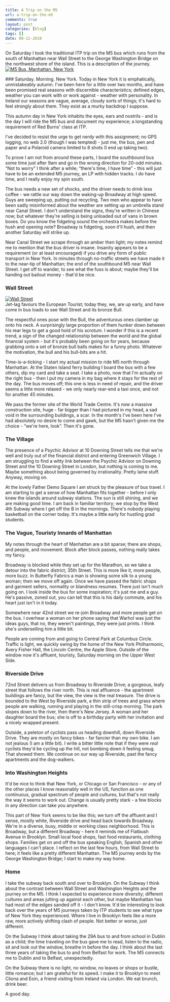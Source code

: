 ```yaml
---
title: A Trip on the M5
url: a-trip-on-the-m5
comments: true
layout: post
categories: [blog]
tags: []
date: 08-11-2010
---
```

<p class="intro">On Saturday I took the traditional ITP trip on the M5 bus which runs from the south of Manhattan near Wall Street to the George Washington Bridge on the northwest shore of the island. This is a description of the journey.
<a href="http://www.flickr.com/photos/paulmmay/5157654181/" title="M5 Bus, Manhattan, New York by paulmmay, on Flickr"><img src="http://farm2.static.flickr.com/1322/5157654181_a0f60d1c2c_z.jpg" class="photo" alt="M5 Bus, Manhattan, New York" /></a></p>
### Saturday. Morning. New York.
Today in New York it is emphatically, unmistakeably autumn. I've been here for a little over two months, and have been promised real seasons with discernible characteristics; defined edges, weather you can work with or work against - weather with personality. In Ireland our seasons are vague, average, cloudy sorts of things; it's hard to feel strongly about them. They exist as a murky backdrop I suppose. 

This autumn day in New York inhabits the eyes, ears and nostrils - and is the day I will ride the M5 bus and document my experience; a longstanding requirement of Red Burns' class at ITP. 

I've decided to resist the urge to get nerdy with this assignment; no GPS logging, no web 2.0 (though I was tempted) - just me, the bus, pen and paper and a Polaroid camera limited to 8 shots (I end up taking two). 

To prove I am not from around these parts, I board the southbound bus some time just after 9am and go in the wrong direction for 20-odd minutes. &#8220;Not to worry&#8221; I think after a while; &#8220;there's time, I have time&#8221; - this will just have to be an extended M5 journey, an LP with hidden tracks. I do have time, and I really enjoy my spin south. 

The bus needs a new set of shocks, and the driver needs to drink less coffee - we rattle our way down the waking-up Broadway at high speed. Guys are sweeping up, putting out recycling. Two men who appear to have been sadly misinformed about the weather are setting up an umbrella stand near Canal Street. I don't understand the signs, they're written in Chinese now; but whatever they're selling is being unloaded out of vans in brown boxes. Do you know the fidgeting sound the orchestra makes before the hush and opening note? Broadway is fidgeting, soon it'll hush, and then another Saturday will strike up.

Near Canal Street we scrape through an amber then light; my notes remind me to mention that the bus driver is insane. Insanity appears to be a requirement (or at least encouraged) if you drive any form of public transport in New York. In minutes through no-traffic streets we have made it to the near-tip of Manhattan; the end of the southbound M5 near Wall Street. I get off to wander, to see what the fuss is about; maybe they'll be handing out bailout money - that'd be nice.

### Wall Street
<a href="http://www.flickr.com/photos/paulmmay/5154225802/" title="Wall Street by paulmmay, on Flickr"><img src="http://farm2.static.flickr.com/1059/5154225802_f70081cd6d_z.jpg" class="photo" alt="Wall Street" /></a><br />
Jet-lag favours the European Tourist; today they, we, are up early, and have come in bus loads to see Wall Street and its bronze Bull. 

The respectful ones pose with the Bull, the adventurous ones clamber up onto his neck. A surprisingly large proportion of them hunker down between his rear legs to get a good hold of his scrotum. I wonder if this is a recent trend, a sign of the changed relationship between the world and the global financial system - but it's probably been going on for years, because grabbing onto a set of bronze bull balls makes for a funny photo. Whatever the motivation, the bull and his bull-bits are a hit.

Time-is-a-ticking - I start my actual mission to ride M5 north through Manhattan. At the Staten Island ferry building I board the bus with a few others, dip my card and take a seat. I take a photo, now that I'm actually on the right bus - then I put my camera in my bag where it stays for the rest of the day. The bus moves off; this one is less in need of repair, and the driver seems a little more relaxed - we only nearly rear-end a taxi once, and not for another 45 minutes. 

We pass the former site of the World Trade Centre. It's now a massive construction site, huge - far bigger than I had pictured in my head, a sad void in the surrounding buildings, a scar. In the month's I've been here I've had absolutely no desire to come and gawk, but the M5 hasn't given me the choice - &#8220;we're here, look&#8221;. Then it's gone.

### The Village
The presence of a Psychic Advisor at 10 Downing Street tells me that we're well and truly out of the financial district and entering Greenwich Village. I am struggling to find a witty link between the Psychic Advisor on Downing Street and the 10 Downing Street in London, but nothing is coming to me. Maybe something about being governed by irrationality. Pretty lame stuff. Anyway, moving on.

At the lovely Father Demo Square I am struck by the pleasure of bus travel. I am starting to get a sense of how Manhattan fits together - before I only knew the islands around subway stations. The sun is still shining, and we are making good time. I am back in familiar territory; we stop by the West 4th Subway where I get off the B in the mornings. There's nobody playing basketball on the corner today. It's maybe a little early for hustling grad students.

### The Vague, Touristy Innards of Manhattan
My notes through the heart of Manhattan are a bit sparse; there are shops, and people, and movement. Block after block passes, nothing really takes my fancy. 

Broadway is blocked while they set up for the Marathon, so we take a detour into the fabric district; 35th Street. This is more like it, more people, more buzz. In Butterfly Fabrics a man is showing some silk to a young woman; then we move off again. Once we have passed the fabric shops and garment sellers, normality or blandness resumes. There just isn't much going on. I look inside the bus for some inspiration; it's just me and a guy. He's passive, zoned out, you can tell that this is his daily commute, and his heart just isn't in it today.

Somewhere near 42nd street we re-join Broadway and more people get on the bus. I overhear a woman on her phone saying that Warhol was just the ideas guys, that no, they weren't paintings, they were just prints. I think she's underselling him a little bit. 

People are coming from and going to Central Park at Columbus Circle. Traffic is light, we quickly swing by the home of the New York Philharmonic, Avery Fisher Hall, the Lincoln Centre, the Apple Store. Outside of the window now it's affluent, touristy, Saturday morning on the Upper West Side. 

### Riverside Drive
72nd Street delivers us from Broadway to Riverside Drive; a gorgeous, leafy street that follows the river north. This is real affluence - the apartment buildings are fancy, but the view, the view is the real treasure. The drive is bounded to the West by Riverside park, a thin strip of trees and grass where people are walking, running and playing in the still-crisp morning. The park slopes down to the river, then there's New Jersey. A woman and her daughter board the bus; she is off to a birthday party with her invitation and a nicely wrapped present. 

Outside, a peleton of cyclists pass us heading downhill, down Riverside Drive. They are mostly on fancy bikes - far fancier than my own bike. I am not jealous (I am a little bit). I write a bitter little note that if they were <em>real</em> cyclists they'd be cycling up the hill, not bombing down it feeling smug. That showed them. We continue on our way up Riverside, past the fancy apartments and the dog-walkers.

### Into Washington Heights
It'd be nice to think that New York, or Chicago or San Francisco - or any of the other places I know reasonably well in the US, function as one continuous, gradual spectrum of people and cultures, but that's not really the way it seems to work out. Change is usually pretty stark - a few blocks in any direction can take you anywhere. 

This part of New York seems to be like this; we turn off the affluent and I sense, mostly white, Riverside drive and head back towards Broadway. We're in a diverse, busy, middle or working class neighborhood. This is Broadway, but a different Broadway - here it  reminds me of Flatbush Avenue in Brooklyn. Small local food shops, fast food restaurants, clothing shops. Families get on and off the bus speaking English, Spanish and other languages I can't place. I reflect on the last few hours, from Wall Street to here; it feels like a pretty different Manhattan. The M5 journey ends by the George Washington Bridge; I start to make my way home. 

### Home
I take the subway back south and over to Brooklyn. On the Subway I think about the contrast between Wall Street and Washington Heights and the journey on the M5. I think I expected to experience more diversity; different cultures and areas jutting up against each other, but maybe Manhattan has had most of the edges sanded off it - I don't know. It'd be interesting to look back over the years of M5 journeys taken by ITP students to see what type of New York they experienced. Where I live in Brooklyn feels like a more raw, more actively shifting clash of people. Not better or worse, just different. 

On the Subway I think about taking the 29A bus to and from school in Dublin as a child; the time traveling on the bus gave me to read, listen to the radio, sit and look out the window, breathe in before the day. I think about the last three years of taking the bus to and from Belfast for work. The M5 connects me to Dublin and to Belfast, unexpectedly. 

On the Subway there is no light, no window, no leaves or shops or bustle, little romance; but I am grateful for its speed. I make it to Brooklyn to meet Cliona and Eoin, a friend visiting from Ireland via London. We eat brunch, drink beer. 

A good day.

